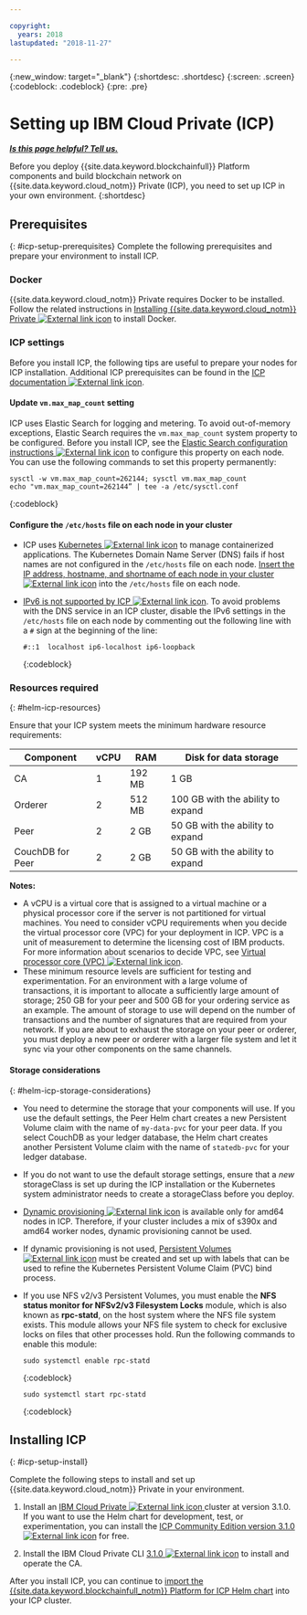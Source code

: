 ```yaml
---

copyright:
  years: 2018
lastupdated: "2018-11-27"

---
```


{:new_window: target="_blank"}
{:shortdesc: .shortdesc}
{:screen: .screen}
{:codeblock: .codeblock}
{:pre: .pre}

# Setting up IBM Cloud Private (ICP)


***[Is this page helpful? Tell us.](https://www.surveygizmo.com/s3/4501493/IBM-Blockchain-Documentation)***


Before you deploy {{site.data.keyword.blockchainfull}} Platform components and build blockchain network on {{site.data.keyword.cloud_notm}} Private (ICP), you need to set up ICP in your own environment.
{:shortdesc}

## Prerequisites
{: #icp-setup-prerequisites}
Complete the following prerequisites and prepare your environment to install ICP.

### Docker
{{site.data.keyword.cloud_notm}} Private requires Docker to be installed. Follow the related instructions in [Installing {{site.data.keyword.cloud_notm}} Private ![External link icon](/images/external_link.svg "External link icon")](https://www.ibm.com/support/knowledgecenter/en/SSBS6K_2.1.0.3/installing/install.html "Installing {{site.data.keyword.cloud_notm}} Private") to install Docker.

### ICP settings
Before you install ICP, the following tips are useful to prepare your nodes for ICP installation. Additional ICP prerequisites can be found in the [ICP documentation ![External link icon](/images/external_link.svg "External link icon")](https://www.ibm.com/support/knowledgecenter/en/SSBS6K_3.1.0/installing/prep.html "Preparing your cluster for installation").

#### Update `vm.max_map_count` setting
ICP uses Elastic Search for logging and metering. To avoid out-of-memory exceptions, Elastic Search requires the `vm.max_map_count` system property to be configured. Before you install ICP, see the [Elastic Search configuration instructions ![External link icon](/images/external_link.svg "External link icon")](https://www.elastic.co/guide/en/elasticsearch/reference/current/vm-max-map-count.html "Virtual memory") to configure this property on each node. You can use the following commands to set this property permanently:

```
sysctl -w vm.max_map_count=262144; sysctl vm.max_map_count
echo "vm.max_map_count=262144” | tee -a /etc/sysctl.conf
```
{:codeblock}

#### Configure the `/etc/hosts` file on each node in your cluster

- ICP uses [Kubernetes ![External link icon](images/external_link.svg "External link icon")](https://kubernetes.io/docs/tutorials/kubernetes-basics/ "Learn Kubernetes Basics") to manage containerized applications. The Kubernetes Domain Name Server (DNS) fails if host names are not configured in the `/etc/hosts` file on each node. [Insert the IP address, hostname, and shortname of each node in your cluster ![External link icon](images/external_link.svg "External link icon")](https://www.ibm.com/support/knowledgecenter/en/SSBS6K_3.1.0/installing/prep_cluster.html "Configuring your cluster") into the `/etc/hosts` file on each node.

- [IPv6 is not supported by ICP ![External link icon](images/external_link.svg "External link icon")](https://www.ibm.com/support/knowledgecenter/en/SSBS6K_3.1.0/getting_started/known_issues.html#ipv6 "IPv6 is not supported"). To avoid problems with the DNS service in an ICP cluster, disable the IPv6 settings in the `/etc/hosts` file on each node by commenting out the following line with a `#` sign at the beginning of the line:
  ```
  #::1  localhost ip6-localhost ip6-loopback
  ```
  {:codeblock}

### Resources required
{: #helm-icp-resources}

Ensure that your ICP system meets the minimum hardware resource requirements:

| Component | vCPU | RAM | Disk for data storage |
|-----------|------|-----|-----------------------|
| CA | 1 |192 MB | 1 GB |
| Orderer | 2 | 512 MB | 100 GB with the ability to expand |
| Peer | 2 | 2 GB | 50 GB with the ability to expand |
| CouchDB for Peer | 2| 2 GB |50 GB with the ability to expand |

 **Notes:**
 - A vCPU is a virtual core that is assigned to a virtual machine or a physical processor core if the server is not partitioned for virtual machines. You need to consider vCPU requirements when you decide the virtual processor core (VPC) for your deployment in ICP. VPC is a unit of measurement to determine the licensing cost of IBM products. For more information about scenarios to decide VPC, see [Virtual processor core (VPC) ![External link icon](images/external_link.svg "External link icon")](https://www.ibm.com/support/knowledgecenter/en/SS8JFY_9.2.0/com.ibm.lmt.doc/Inventory/overview/c_virtual_processor_core_licenses.html).
 - These minimum resource levels are sufficient for testing and experimentation. For an environment with a large volume of transactions, it is important to allocate a sufficiently large amount of storage; 250 GB for your peer and 500 GB for your ordering service as an example. The amount of storage to use will depend on the number of transactions and the number of signatures that are required from your network. If you are about to exhaust the storage on your peer or orderer, you must deploy a new peer or orderer with a larger file system and let it sync via your other components on the same channels.

#### Storage considerations
{: #helm-icp-storage-considerations}

* You need to determine the storage that your components will use. If you use the default settings, the Peer Helm chart creates a new Persistent Volume claim with the name of `my-data-pvc` for your peer data. If you select CouchDB as your ledger database, the Helm chart creates another Persistent Volume claim with the name of `statedb-pvc` for your ledger database.
* If you do not want to use the default storage settings, ensure that a *new* storageClass is set up during the ICP installation or the Kubernetes system administrator needs to create a storageClass before you deploy.
* [Dynamic provisioning ![External link icon](/images/external_link.svg "External link icon")]( https://kubernetes.io/docs/concepts/storage/dynamic-provisioning/ "Dynamic Volume Provisioning") is available only for amd64 nodes in ICP. Therefore, if your cluster includes a mix of s390x and amd64 worker nodes, dynamic provisioning cannot be used.
* If dynamic provisioning is not used, [Persistent Volumes ![External link icon](/images/external_link.svg "External link icon")](https://kubernetes.io/docs/concepts/storage/persistent-volumes/ "Persistent Volumes") must be created and set up with labels that can be used to refine the Kubernetes Persistent Volume Claim (PVC) bind process.
* If you use NFS v2/v3 Persistent Volumes, you must enable the **NFS status monitor for NFSv2/v3 Filesystem Locks** module, which is also known as **rpc-statd**, on the host system where the NFS file system exists. This module allows your NFS file system to check for exclusive locks on files that other processes hold. Run the following commands to enable this module:
  ```
  sudo systemctl enable rpc-statd
  ```
  {:codeblock}

  ```
  sudo systemctl start rpc-statd
  ```
  {:codeblock}

## Installing ICP
{: #icp-setup-install}

Complete the following steps to install and set up {{site.data.keyword.cloud_notm}} Private in your environment.

1. Install an [IBM Cloud Private ![External link icon](images/external_link.svg "External link icon") ](https://www.ibm.com/support/knowledgecenter/en/SSBS6K_3.1.0/kc_welcome_containers.html) cluster at version 3.1.0. If you want to use the Helm chart for development, test, or experimentation, you can install the [ICP Community Edition version 3.1.0 ![External link icon](/images/external_link.svg "External link icon")]( https://www.ibm.com/support/knowledgecenter/en/SSBS6K_3.1.0/kc_welcome_containers.html "{{site.data.keyword.cloud_notm}} Private-CE version 3.1.0") for free.

2. Install the IBM Cloud Private CLI [3.1.0 ![External link icon](images/external_link.svg "External link icon")](https://www.ibm.com/support/knowledgecenter/en/SSBS6K_3.1.0/manage_cluster/install_cli.html) to install and operate the CA.

After you install ICP, you can continue to [import the {{site.data.keyword.blockchainfull_notm}} Platform for ICP Helm chart](howto/helm_install_icp.html) into your ICP cluster.
